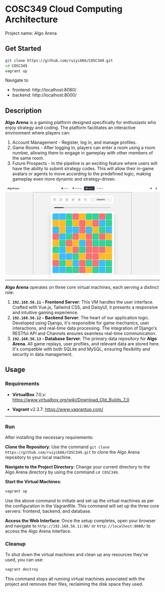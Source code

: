 # COSC349 Cloud Computing Architecture

Project name: Algo Arena

## Get Started

```bash
git clone https://github.com/ruiyi666/COSC349.git
cd COSC349
vagrant up
```

Navigate to 
- frontend: http://localhost:8080/ 
- backend: http://localhost:8000/

## Description

**Algo Arena** is a gaming platform designed specifically for enthusiasts who enjoy strategy and coding. The platform facilitates an interactive environment where players can:

1. Account Management - Register, log in, and manage profiles.
2. Game Rooms - After logging in, players can enter a room using a room number, allowing them to engage in gameplay with other members of the same room.
3. Future Prospects - In the pipeline is an exciting feature where users will have the ability to submit strategy codes. This will allow their in-game avatars or agents to move according to the predefined logic, making gameplay even more dynamic and strategy-driven.

![](page.png)

---

**Algo Arena** operates on three core virtual machines, each serving a distinct role:

1. **`192.168.56.11` - Frontend Server**: This VM handles the user interface. Crafted with Vue.js, Tailwind CSS, and DaisyUI, it presents a responsive and intuitive gaming experience.
2. **`192.168.56.12` - Backend Server**: The heart of our application logic. Developed using Django, it's responsible for game mechanics, user interactions, and real-time data processing. The integration of Django's RESTful API and Channels ensures seamless real-time communication.
3. **`192.168.56.13` - Database Server**: The primary data repository for **Algo Arena**. All game replays, user profiles, and relevant data are stored here. It's compatible with both SQLite and MySQL, ensuring flexibility and security in data management.

## Usage

### Requirements

- **VirtualBox** 7.0.x: https://www.virtualbox.org/wiki/Download_Old_Builds_7_0

- **Vagrant** v2.3.7: https://www.vagrantup.com/
---

### Run

After installing the necessary requirements:

**Clone the Repository**: 
   Use the command `git clone https://github.com/ruiyi666/COSC349.git` to clone the Algo Arena repository to your local machine.

**Navigate to the Project Directory**: 
   Change your current directory to the Algo Arena directory by using the command `cd COSC349`.

**Start the Virtual Machines**: 
```bash
vagrant up
```
   Use the above command to initiate and set up the virtual machines as per the configuration in the Vagrantfile. This command will set up the three core servers: frontend, backend, and database.

**Access the Web Interface**: 
   Once the setup completes, open your browser and navigate to `http://192.168.56.11:80/` or `http://localhost:8080/` to access the Algo Arena interface.

### Cleanup

To shut down the virtual machines and clean up any resources they've used, you can use:

```bash
vagrant destroy
```

This command stops all running virtual machines associated with the project and removes their files, reclaiming the disk space they used.
